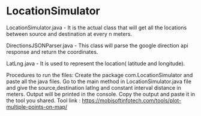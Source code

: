 # LocationSimulator


LocationSimulator.java - It is the actual class that will get all the locations between source and destination at every n meters.

DirectionsJSONParser.java - This class will parse the google direction api response and return the coordinates.

LatLng.java - It is used to represent the location( latitude  and longitude).


Procedures to run the files:
Create the package com.LocationSimulator and paste all the java files.
Go to the main method in  LocationSimulator.java file and give the source,destination latlng and constant interval distance in meters.
Output will be printed in the console. Copy the output and paste it in the tool you shared.
Tool link : https://mobisoftinfotech.com/tools/plot-multiple-points-on-map/
